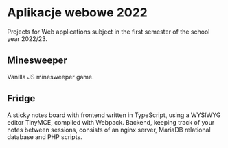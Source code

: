 # Aplikacje webowe 2022

Projects for Web applications subject in the first semester of the school year 2022/23.

## Minesweeper
Vanilla JS minesweeper game.

## Fridge
A sticky notes board with frontend written in TypeScript, using a WYSIWYG editor TinyMCE, compiled with Webpack. Backend, keeping track of your notes between sessions, consists of an nginx server, MariaDB relational database and PHP scripts.
